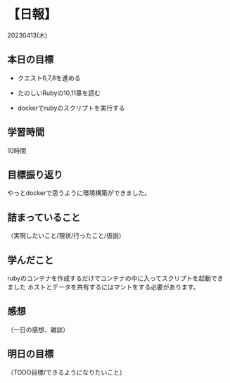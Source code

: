 # 【日報】
20230413(木)
## 本日の目標
- クエスト6,7,8を進める

- たのしいRubyの10,11章を読む

- dockerでrubyのスクリプトを実行する
## 学習時間
10時間
## 目標振り返り
やっとdockerで思うように環境構築ができました。
## 詰まっていること
（実現したいこと/現状/行ったこと/仮説）

## 学んだこと
rubyのコンテナを作成するだけでコンテナの中に入ってスクリプトを起動できました
ホストとデータを共有するにはマントをする必要があります。
## 感想
（一日の感想、雑談）

## 明日の目標
（TODO目標/できるようになりたいこと）